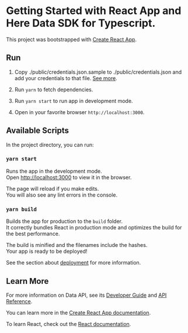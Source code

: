 # Getting Started with React App and Here Data SDK for Typescript.

This project was bootstrapped with [Create React App](https://github.com/facebook/create-react-app).

## Run

1) Copy ./public/credentials.json.sample to ./public/credentials.json and add your credentials to that file. [See more](https://developer.here.com/documentation/sdk-typescript/dev_guide/topics/authenticate.html).

2) Run `yarn` to fetch dependencies.

3) Run `yarn start` to run app in development mode.

4) Open in your favorite browser `http://localhost:3000`.

## Available Scripts

In the project directory, you can run:

### `yarn start`

Runs the app in the development mode.\
Open [http://localhost:3000](http://localhost:3000) to view it in the browser.

The page will reload if you make edits.\
You will also see any lint errors in the console.

### `yarn build`

Builds the app for production to the `build` folder.\
It correctly bundles React in production mode and optimizes the build for the best performance.

The build is minified and the filenames include the hashes.\
Your app is ready to be deployed!

See the section about [deployment](https://facebook.github.io/create-react-app/docs/deployment) for more information.

## Learn More

For more information on Data API, see its <a href="https://developer.here.com/olp/documentation/data-api/data_dev_guide/index.html" target="_blank">Developer Guide</a> and <a href="https://developer.here.com/olp/documentation/data-api/api-reference.html" target="_blank">API Reference</a>.


You can learn more in the [Create React App documentation](https://facebook.github.io/create-react-app/docs/getting-started).

To learn React, check out the [React documentation](https://reactjs.org/).
